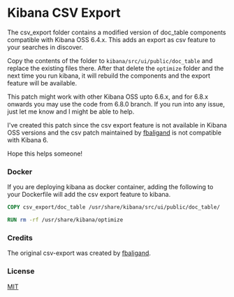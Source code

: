 # Kibana CSV Export

The csv_export folder contains a modified version of doc_table components compatible with Kibana OSS 6.4.x. This adds an export as csv feature to your searches in discover.

Copy the contents of the folder to `kibana/src/ui/public/doc_table` and replace the existing files there. After that delete the `optimize` folder and the next time you run kibana, it will rebuild the components and the export feature will be available.

This patch might work with other Kibana OSS upto 6.6.x, and for 6.8.x onwards you may use the code from 6.8.0 branch. If you run into any issue, just let me know and I might be able to help.

I've created this patch since the csv export feature is not available in Kibana OSS versions and the csv patch maintained by [fbaligand](https://github.com/fbaligand/kibana/releases) is not compatible with Kibana 6.

Hope this helps someone!

### Docker

If you are deploying kibana as docker container, adding the following to your Dockerfile will add the csv export feature to kibana.

```Dockerfile
COPY csv_export/doc_table /usr/share/kibana/src/ui/public/doc_table/

RUN rm -rf /usr/share/kibana/optimize
```

### Credits

The original csv-export was created by [fbaligand](https://github.com/fbaligand/kibana/releases).

### License

[MIT](https://choosealicense.com/licenses/mit/)

